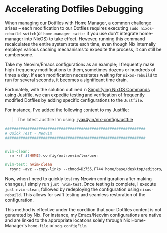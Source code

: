# Accelerating Dotfiles Debugging

When managing our Dotfiles with Home Manager, a common challenge arises – each modification to our Dotfiles requires executing `sudo nixos-rebuild switch`(or `home-manager switch` if you use don't integrate home-manager into NixOS) to take effect. However, running this command recalculates the entire system state each time, even though Nix internally employs various caching mechanisms to expedite the process, it can still be cumbersome.

Take my Neovim/Emacs configurations as an example; I frequently make high-frequency modifications to them, sometimes dozens or hundreds of times a day. If each modification necessitates waiting for `nixos-rebuild` to run for several seconds, it becomes a significant time drain.

Fortunately, with the solution outlined in [Simplifying NixOS Commands using Justfile](./simplify-nixos-related-commands.md), we can expedite testing and verification of frequently modified Dotfiles by adding specific configurations to the `Justfile`.

For instance, I've added the following content to my Justfile:

> The latest Justfile I'm using: [ryan4yin/nix-config/Justfile](https://github.com/ryan4yin/nix-config/blob/main/Justfile)

```Makefile
###############################################################
# Quick Test - Neovim
###############################################################


nvim-clean:
  rm -rf ${HOME}.config/astronvim/lua/user

nvim-test: nvim-clean
  rsync -avz --copy-links --chmod=D2755,F744 home/base/desktop/editors/neovim/astronvim_user/ ${HOME}/.config/astronvim/lua/user
```

Now, when I need to quickly test my Neovim configuration after making changes, I simply run `just nvim-test`. Once testing is complete, I execute `just nvim-clean`, followed by redeploying the configuration using `nixos-rebuild`. This allows for swift testing and seamless restoration of the configuration.

This method is effective under the condition that your Dotfiles content is not generated by Nix. For instance, my Emacs/Neovim configurations are native and are linked to the appropriate locations solely through Nix Home-Manager's `home.file` or `xdg.configFile`.
